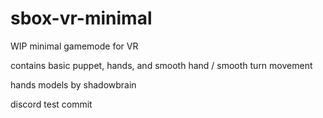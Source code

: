 # sbox-vr-minimal
WIP minimal gamemode for VR

contains basic puppet, hands, and smooth hand / smooth turn movement

hands models by shadowbrain

discord test commit
